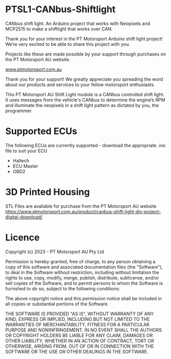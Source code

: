 # PTSL1-CANbus-Shiftlight
CANbus shift light. An Arduino project that works with Neopixels and MCP2515 to make a shiftlight that works over CAN.

Thank you for your interest in the PT Motorsport Arduino shift light project! We’re very excited to be able to share this project with you. 

Projects like these are made possible by your support through purchases on the PT Motorsport AU website. 

www.ptmotorsport.com.au

Thank you for your support! We greatly appreciate you spreading the word about our products and services to your fellow motorsport enthusiasts.

This PT Motorsport AU Shift Light module is a CANbus controlled shift light. It uses messages from the vehicle's CANbus to determine the engine’s RPM and illuminate the neopixels in a shift light pattern as dictated by you, the programmer.

# Supported ECUs
The following ECUs are currently supported - download the appropriate .ino file to suit your ECU

- Haltech
- ECU Master
- OBD2

# 3D Printed Housing
STL Files are avaliable for purchase from the PT Motorsport AU website
https://www.ptmotorsport.com.au/product/canbus-shift-light-diy-project-digital-download/

# Licence
Copyright (c) 2023 - PT Motorsport AU Pty Ltd

Permission is hereby granted, free of charge, to any person obtaining a copy
of this software and associated documentation files (the "Software"), to deal
in the Software without restriction, including without limitation the rights
to use, copy, modify, merge, publish, distribute, sublicense, and/or sell
copies of the Software, and to permit persons to whom the Software is
furnished to do so, subject to the following conditions:

The above copyright notice and this permission notice shall be included in all
copies or substantial portions of the Software.

THE SOFTWARE IS PROVIDED "AS IS", WITHOUT WARRANTY OF ANY KIND, EXPRESS OR
IMPLIED, INCLUDING BUT NOT LIMITED TO THE WARRANTIES OF MERCHANTABILITY,
FITNESS FOR A PARTICULAR PURPOSE AND NONINFRINGEMENT. IN NO EVENT SHALL THE
AUTHORS OR COPYRIGHT HOLDERS BE LIABLE FOR ANY CLAIM, DAMAGES OR OTHER
LIABILITY, WHETHER IN AN ACTION OF CONTRACT, TORT OR OTHERWISE, ARISING FROM,
OUT OF OR IN CONNECTION WITH THE SOFTWARE OR THE USE OR OTHER DEALINGS IN THE
SOFTWARE.
